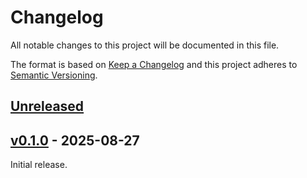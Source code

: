 # Changelog
All notable changes to this project will be documented in this file.

The format is based on [Keep a Changelog](http://keepachangelog.com/en/1.0.0/)
and this project adheres to [Semantic Versioning](http://semver.org/spec/v2.0.0.html).


## [Unreleased]
[Unreleased]: https://github.com/althonos/mininear/compare/v0.1.0...HEAD

## [v0.1.0] - 2025-08-27
[v0.1.0]: https://github.com/althonos/mininear/compare/a9ace0d...v0.1.0

Initial release.
